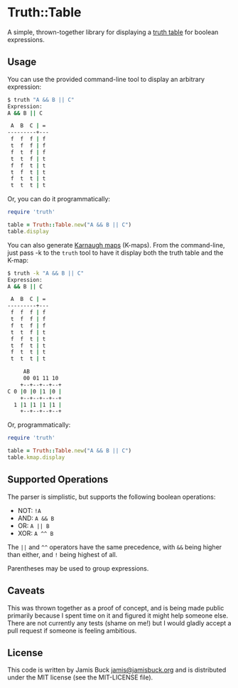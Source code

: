 # Truth::Table

A simple, thrown-together library for displaying a
[truth table](https://en.wikipedia.org/wiki/Truth_table)
for boolean expressions.


## Usage

You can use the provided command-line tool to display an
arbitrary expression:

```sh
$ truth "A && B || C"
Expression:
A && B || C

 A  B  C | =
---------+---
 f  f  f | f
 t  f  f | f
 f  t  f | f
 t  t  f | t
 f  f  t | t
 t  f  t | t
 f  t  t | t
 t  t  t | t
```

Or, you can do it programmatically:

```ruby
require 'truth'

table = Truth::Table.new("A && B || C")
table.display
```

You can also generate
[Karnaugh maps](https://en.wikipedia.org/wiki/Karnaugh_map) (K-maps).
From the command-line, just pass -k to the `truth` tool to have it
display both the truth table and the K-map:

```sh
$ truth -k "A && B || C"
Expression:
A && B || C

 A  B  C | =
---------+---
 f  f  f | f
 t  f  f | f
 f  t  f | f
 t  t  f | t
 f  f  t | t
 t  f  t | t
 f  t  t | t
 t  t  t | t

     AB
     00 01 11 10
    +--+--+--+--+
C 0 |0 |0 |1 |0 |
    +--+--+--+--+
  1 |1 |1 |1 |1 |
    +--+--+--+--+
```

Or, programmatically:

```ruby
require 'truth'

table = Truth::Table.new("A && B || C")
table.kmap.display
```


## Supported Operations

The parser is simplistic, but supports the following boolean operations:

* NOT: `!A`
* AND: `A && B`
* OR: `A || B`
* XOR: `A ^^ B`

The `||` and `^^` operators have the same precedence, with `&&` being
higher than either, and `!` being highest of all.

Parentheses may be used to group expressions.


## Caveats

This was thrown together as a proof of concept, and is being made public
primarily because I spent time on it and figured it might help someone
else. There are not currently any tests (shame on me!) but I would gladly
accept a pull request if someone is feeling ambitious.


## License

This code is written by Jamis Buck <jamis@jamisbuck.org> and is
distributed under the MIT license (see the MIT-LICENSE file).
